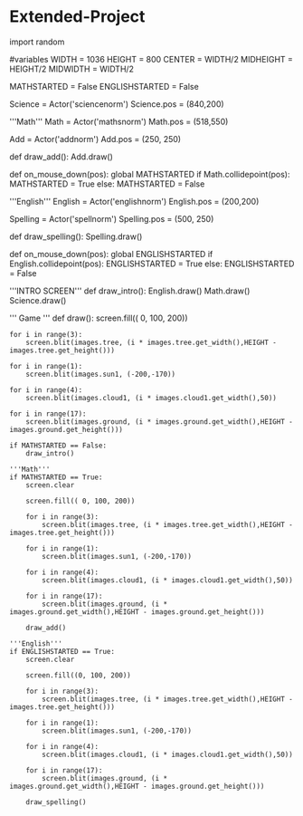# Extended-Project
import random

#variables
WIDTH = 1036
HEIGHT = 800
CENTER = WIDTH/2
MIDHEIGHT = HEIGHT/2
MIDWIDTH = WIDTH/2

MATHSTARTED = False
ENGLISHSTARTED = False

Science = Actor('sciencenorm')
Science.pos = (840,200)

'''Math'''
Math = Actor('mathsnorm')
Math.pos = (518,550)

Add = Actor('addnorm')
Add.pos = (250, 250)

def draw_add():
    Add.draw()

def on_mouse_down(pos):
    global MATHSTARTED
    if Math.collidepoint(pos):
        MATHSTARTED = True
    else:
        MATHSTARTED = False

'''English'''
English = Actor('englishnorm')
English.pos = (200,200)

Spelling = Actor('spellnorm')
Spelling.pos = (500, 250)

def draw_spelling():
    Spelling.draw()

def on_mouse_down(pos):
    global ENGLISHSTARTED
    if English.collidepoint(pos):
        ENGLISHSTARTED = True 
    else:
        ENGLISHSTARTED = False

'''INTRO SCREEN'''
def draw_intro():
    English.draw()
    Math.draw()
    Science.draw()

''' Game '''
def draw():
    screen.fill(( 0, 100, 200))

    for i in range(3):
        screen.blit(images.tree, (i * images.tree.get_width(),HEIGHT - images.tree.get_height()))

    for i in range(1):
        screen.blit(images.sun1, (-200,-170))

    for i in range(4):
        screen.blit(images.cloud1, (i * images.cloud1.get_width(),50))

    for i in range(17):
        screen.blit(images.ground, (i * images.ground.get_width(),HEIGHT - images.ground.get_height()))

    if MATHSTARTED == False:
        draw_intro()

    '''Math'''
    if MATHSTARTED == True:
        screen.clear

        screen.fill(( 0, 100, 200))

        for i in range(3):
            screen.blit(images.tree, (i * images.tree.get_width(),HEIGHT - images.tree.get_height()))

        for i in range(1):
            screen.blit(images.sun1, (-200,-170))

        for i in range(4):
            screen.blit(images.cloud1, (i * images.cloud1.get_width(),50))

        for i in range(17):
            screen.blit(images.ground, (i * images.ground.get_width(),HEIGHT - images.ground.get_height()))

        draw_add()
        
    '''English'''
    if ENGLISHSTARTED == True:
        screen.clear
        
        screen.fill((0, 100, 200))

        for i in range(3):
            screen.blit(images.tree, (i * images.tree.get_width(),HEIGHT - images.tree.get_height()))

        for i in range(1):
            screen.blit(images.sun1, (-200,-170))

        for i in range(4):
            screen.blit(images.cloud1, (i * images.cloud1.get_width(),50))

        for i in range(17):
            screen.blit(images.ground, (i * images.ground.get_width(),HEIGHT - images.ground.get_height()))
            
        draw_spelling()
